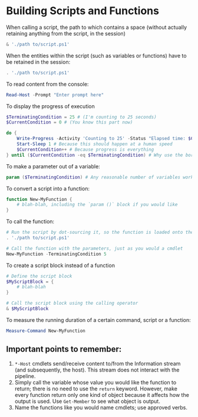 # Building Scripts and Functions

When calling a script, the path to which contains a space (without actually retaining anything from the script, in the session)

```powershell
& './path to/script.ps1'
```

When the entities within the script (such as variables or functions) have to be retained in the session:

```powershell
. './path to/script.ps1'
```

To read content from the console:

```powershell
Read-Host -Prompt "Enter prompt here"
```

To display the progress of execution

```powershell
$TerminatingCondition = 25 # (I'm counting to 25 seconds)
$CurrentCondition = 0 # (You know this part now)

do {
    Write-Progress -Activity 'Counting to 25' -Status "Elapsed time: $CurrentCondition seconds" -PercentComplete ($CurrentCondition / $TerminatingCondition * 100)
    Start-Sleep 1 # Because this should happen at a human speed
    $CurrentCondition++ # Because progress is everything
} until ($CurrentCondition -eq $TerminatingCondition) # Why use the boring do-while?
```

To make a parameter out of a variable:

```powershell
param ($TerminatingCondition) # Any reasonable number of variables work here; just separate them with a comma each
```

To convert a script into a function:

```powershell
function New-MyFunction {
    # blah-blah, including the `param ()` block if you would like
}
```

To call the function:

```powershell
# Run the script by dot-sourcing it, so the function is loaded onto the session
. './path to/script.ps1'

# Call the function with the parameters, just as you would a cmdlet
New-MyFunction -TerminatingCondition 5
```

To create a script block instead of a function

```powershell
# Define the script block
$MyScriptBlock = {
    # blah-blah
}

# Call the script block using the calling operator
& $MyScriptBlock
```

To measure the running duration of a certain command, script or a function:

```powershell
Measure-Command New-MyFunction
```

## Important points to remember:

1. `*-Host` cmdlets send/receive content to/from the Information stream (and subsequently, the host). This stream does not interact with the pipeline.
2. Simply call the variable whose value you would like the function to return; there is no need to use the `return` keyword. However, make every function return only one kind of object because it affects how the output is used. Use `Get-Member` to see what object is output.
3. Name the functions like you would name cmdlets; use approved verbs.